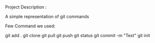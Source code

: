 Project Description :

A simple representation of git commands


Few Command we used:

git add .
git clone
git pull
git push
git status 
git commit -m "Text"
git init